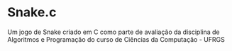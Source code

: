 # Snake.c
Um jogo de Snake criado em C como parte de avaliação da disciplina de Algoritmos e Programação do curso de Ciências da Computação - UFRGS
